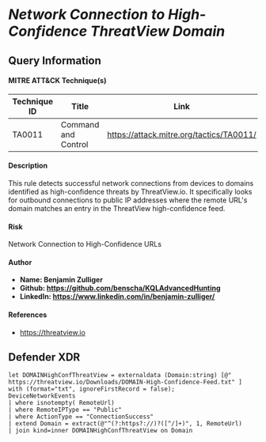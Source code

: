 # *Network Connection to High-Confidence ThreatView Domain*

## Query Information

#### MITRE ATT&CK Technique(s)

| Technique ID | Title    | Link    |
| ---  | --- | --- |
| TA0011 | Command and Control | https://attack.mitre.org/tactics/TA0011/ |

#### Description
This rule detects successful network connections from devices to domains identified as high-confidence threats by ThreatView.io. It specifically looks for outbound connections to public IP addresses where the remote URL's domain matches an entry in the ThreatView high-confidence feed.

#### Risk
Network Connection to High-Confidence URLs

#### Author <Optional>
- **Name: Benjamin Zulliger**
- **Github: https://github.com/benscha/KQLAdvancedHunting**
- **LinkedIn: https://www.linkedin.com/in/benjamin-zulliger/**

#### References
- https://threatview.io

## Defender XDR
```KQL
let DOMAINHighConfThreatView = externaldata (Domain:string) [@" https://threatview.io/Downloads/DOMAIN-High-Confidence-Feed.txt" ] with (format="txt", ignoreFirstRecord = false);
DeviceNetworkEvents
| where isnotempty( RemoteUrl)
| where RemoteIPType == "Public"
| where ActionType == "ConnectionSuccess"
| extend Domain = extract(@"^(?:https?://)?([^/]+)", 1, RemoteUrl)
| join kind=inner DOMAINHighConfThreatView on Domain
```
